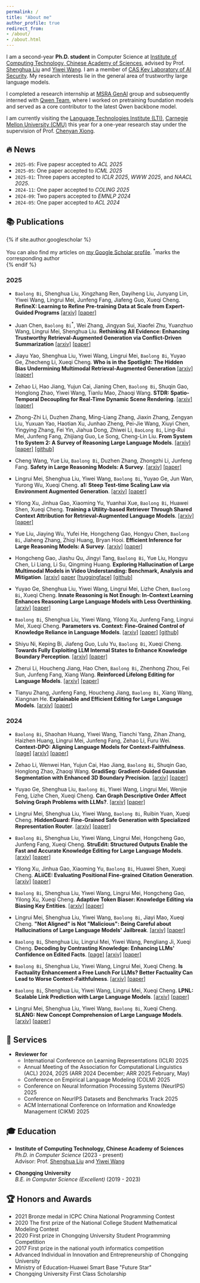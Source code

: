 ```yaml
---
permalink: /
title: "About me"
author_profile: true
redirect_from: 
- /about/
- /about.html
---
```

 
I am a second-year **Ph.D. student** in Computer Science at [Institute of Computing Technology, Chinese Academy of Sciences](http://www.ict.ac.cn), advised by Prof. [Shenghua Liu](https://shenghua-liu.github.io) and [Yiwei Wang](https://wangywust.github.io/). I am a member of [CAS Key Laboratory of AI Security](https://ict.cas.cn/jssgk/zzjg/kyxt/sjzn/js/). My research interests lie in the general area of trustworthy large language models. 

I completed a research internship at [MSRA GenAI](https://www.microsoft.com/en-us/research/group/general-artificial-intelligence/) group and subsequently interned with  [Qwen Team](https://www.alibabacloud.com/en/solutions/generative-ai/qwen?_p_lc=1), where I worked on pretraining foundation models and served as a core contributor to the latest Qwen backbone model.

I am currently visiting the [Language Technologies Institute (LTI)](https://www.lti.cs.cmu.edu/), [Carnegie Mellon University (CMU)](https://www.cmu.edu/) this year for a one-year research stay under the supervision of Prof. [Chenyan Xiong](https://www.cs.cmu.edu/~cx/).


##  **🔥 News**
- `2025-05`: Five papesr accepted to *ACL 2025*
- `2025-05`: One paper accepted to *ICML 2025*
- `2025-01`: Three papers accepted to *ICLR 2025*, *WWW 2025*, and *NAACL 2025*.
- `2024-11`: One paper accepted to *COLING 2025*
- `2024-09`: Two papers accepted to *EMNLP 2024*
- `2024-05`: One paper accepted to *ACL 2024*

## **📚 Publications**
{% if site.author.googlescholar %}
<div class="wordwrap">You can also find my articles on <a href="{{site.author.googlescholar}}">my Google Scholar profile</a>. <sup>*</sup>marks the corresponding author</div>
{% endif %}



### 2025

- `Baolong Bi`, Shenghua Liu, Xingzhang Ren, Dayiheng Liu, Junyang Lin, Yiwei Wang, Lingrui Mei, Junfeng Fang, Jiafeng Guo, Xueqi Cheng. **RefineX: Learning to Refine Pre-training Data at Scale from Expert-Guided Programs** [[arxiv]](https://arxiv.org/abs/2507.03253) [[paper]](https://arxiv.org/pdf/2507.03253)

- Juan Chen, `Baolong Bi`<sup>*</sup>, Wei Zhang, Jingyan Sui, Xiaofei Zhu, Yuanzhuo Wang, Lingrui Mei, Shenghua Liu. **Rethinking All Evidence: Enhancing Trustworthy Retrieval-Augmented Generation via Conflict-Driven Summarization** [[arxiv]](https://arxiv.org/abs/2507.01281) [[paper]](https://arxiv.org/pdf/2507.01281)

- Jiayu Yao, Shenghua Liu, Yiwei Wang, Lingrui Mei, `Baolong Bi`, Yuyao Ge, Zhecheng Li, Xueqi Cheng. **Who is in the Spotlight: The Hidden Bias Undermining Multimodal Retrieval-Augmented Generation** [[arxiv]](https://arxiv.org/abs/2506.11063) [[paper]](https://arxiv.org/pdf/2506.11063)

-	Zehao Li, Hao Jiang, Yujun Cai, Jianing Chen, `Baolong Bi`, Shuqin Gao, Honglong Zhao, Yiwei Wang, Tianlu Mao, Zhaoqi Wang. **STDR: Spatio-Temporal Decoupling for Real-Time Dynamic Scene Rendering**. [[arxiv]](https://arxiv.org/abs/2505.22400) [[paper]](https://arxiv.org/pdf/2505.22400)

- Zhong-Zhi Li, Duzhen Zhang, Ming-Liang Zhang, Jiaxin Zhang, Zengyan Liu, Yuxuan Yao, Haotian Xu, Junhao Zheng, Pei-Jie Wang, Xiuyi Chen, Yingying Zhang, Fei Yin, Jiahua Dong, Zhiwei Li, `BaoLong Bi`, Ling-Rui Mei, Junfeng Fang, Zhijiang Guo, Le Song, Cheng-Lin Liu. **From System 1 to System 2: A Survey of Reasoning Large Language Models**. [[arxiv]](https://arxiv.org/abs/2502.17419) [[paper]](https://arxiv.org/pdf/2502.17419) [[github]](https://github.com/zzli2022/Awesome-System2-Reasoning-LLM)

- Cheng Wang, Yue Liu, `Baolong Bi`, Duzhen Zhang, Zhongzhi Li, Junfeng Fang. **Safety in Large Reasoning Models: A Survey**. [[arxiv]](https://arxiv.org/abs/2504.17704) [[paper]](https://arxiv.org/pdf/2504.17704)

- Lingrui Mei, Shenghua Liu, Yiwei Wang, `Baolong Bi`, Yuyao Ge, Jun Wan, Yurong Wu, Xueqi Cheng. **a1: Steep Test-time Scaling Law via Environment Augmented Generation**. [[arxiv]](https://arxiv.org/abs/2504.14597) [[paper]](https://arxiv.org/pdf/2504.14597)

- Yilong Xu, Jinhua Gao, Xiaoming Yu, Yuanhai Xue, `Baolong Bi`, Huawei Shen, Xueqi Cheng. **Training a Utility-based Retriever Through Shared Context Attribution for Retrieval-Augmented Language Models**. [[arxiv]](https://arxiv.org/abs/2504.00573) [[paper]](https://arxiv.org/pdf/2504.00573)

- Yue Liu, Jiaying Wu, Yufei He, Hongcheng Gao, Hongyu Chen, `Baolong Bi`, Jiaheng Zhang, Zhiqi Huang, Bryan Hooi. **Efficient Inference for Large Reasoning Models: A Survey**. [[arxiv]](https://arxiv.org/abs/2503.23077) [[paper]](https://arxiv.org/pdf/2503.23077)

- Hongcheng Gao, Jiashu Qu, Jingyi Tang, `Baolong Bi`, Yue Liu, Hongyu Chen, Li Liang, Li Su, Qingming Huang. **Exploring Hallucination of Large Multimodal Models in Video Understanding: Benchmark, Analysis and Mitigation**. [[arxiv]](https://arxiv.org/abs/2503.19622) [paper](https://arxiv.org/pdf/2503.19622) [[huggingface]](https://huggingface.co/papers/2503.19622) [[github]](https://github.com/Hongcheng-Gao/HAVEN/tree/main)

- Yuyao Ge, Shenghua Liu, Yiwei Wang, Lingrui Mei, Lizhe Chen, `Baolong Bi`, Xueqi Cheng. **Innate Reasoning is Not Enough: In-Context Learning Enhances Reasoning Large Language Models with Less Overthinking**. [[arxiv]](https://arxiv.org/abs/2503.19602) [[paper]](https://arxiv.org/pdf/2503.19602)

- `Baolong Bi`, Shenghua Liu, Yiwei Wang, Yilong Xu, Junfeng Fang, Lingrui Mei, Xueqi Cheng. **Parameters vs. Context: Fine-Grained Control of Knowledge Reliance in Language Models**.
[[arxiv]](https://arxiv.org/abs/2503.15888) [[paper]](https://arxiv.org/pdf/2503.15888) [[github]](https://github.com/byronBBL/CK-PLUG)

- Shiyu Ni, Keping Bi, Jiafeng Guo, Lulu Yu, `Baolong Bi`, Xueqi Cheng. **Towards Fully Exploiting LLM Internal States to Enhance Knowledge
Boundary Perception**. [[arxiv]](https://arxiv.org/abs/2502.11677) [[paper]](https://arxiv.org/pdf/2502.11677)

- Zherui Li, Houcheng Jiang, Hao Chen, `Baolong Bi`, Zhenhong Zhou, Fei Sun, Junfeng Fang, Xiang Wang. **Reinforced Lifelong Editing for Language Models**. [[arxiv]](https://arxiv.org/abs/2502.05759) [[paper]](https://arxiv.org/pdf/2502.05759)

- Tianyu Zhang, Junfeng Fang, Houcheng Jiang, `Baolong Bi`, Xiang Wang, Xiangnan He. **Explainable and Efficient Editing for Large Language Models**. [[arxiv]](https://openreview.net/forum?id=iAn7rlIfgc#discussion) [[paper]](https://openreview.net/pdf?id=iAn7rlIfgc)

### 2024
- `Baolong Bi`, Shaohan Huang, Yiwei Wang, Tianchi Yang, Zihan Zhang, Haizhen Huang, Lingrui Mei, Junfeng Fang, Zehao Li, Furu Wei. **Context-DPO: Aligning Language Models for Context-Faithfulness**. [[page]](https://byronbbl.github.io/context-dpo.io/) [[arxiv]](https://www.arxiv.org/abs/2412.15280) [[paper]](https://arxiv.org/pdf/2412.15280)

-	Zehao Li, Wenwei Han, Yujun Cai, Hao Jiang, `Baolong Bi`, Shuqin Gao, Honglong Zhao, Zhaoqi Wang. **GradiSeg: Gradient-Guided Gaussian Segmentation with Enhanced 3D Boundary Precision**.
[[arxiv]](https://arxiv.org/abs/2412.00392) [[paper]](https://arxiv.org/pdf/2412.00392)

-	Yuyao Ge, Shenghua Liu, `Baolong Bi`, Yiwei Wang, Lingrui Mei, Wenjie Feng, Lizhe Chen, Xueqi Cheng. **Can Graph Descriptive Order Affect Solving Graph Problems with LLMs?**.
[[arxiv]](https://arxiv.org/abs/2402.07140) [[paper]](https://arxiv.org/pdf/2402.07140v4)

-	Lingrui Mei, Shenghua Liu, Yiwei Wang, `Baolong Bi`, Ruibin Yuan, Xueqi Cheng. **HiddenGuard: Fine-Grained Safe Generation with Specialized Representation Router**.
[[arxiv]](https://arxiv.org/abs/2410.02684) [[paper]](https://arxiv.org/pdf/2410.02684)

-	`Baolong Bi`, Shenghua Liu, Yiwei Wang, Lingrui Mei, Hongcheng Gao, Junfeng Fang, Xueqi Cheng. **StruEdit: Structured Outputs Enable the Fast and Accurate Knowledge Editing for Large Language Models**.
[[arxiv]](https://arxiv.org/abs/2409.10132) [[paper]](https://arxiv.org/pdf/2409.10132)

-	Yilong Xu, Jinhua Gao, Xiaoming Yu, `Baolong Bi`, Huawei Shen, Xueqi Cheng. **ALiiCE: Evaluating Positional Fine-grained Citation Generation**.
[[arxiv]](https://arxiv.org/abs/2406.13375) [[paper]](https://arxiv.org/pdf/2406.13375)

-	`Baolong Bi`, Shenghua Liu, Yiwei Wang, Lingrui Mei, Hongcheng Gao, Yilong Xu, Xueqi Cheng. **Adaptive Token Biaser: Knowledge Editing via Biasing Key Entities**.
[[arxiv]](https://arxiv.org/abs/2406.12468) [[paper]](https://arxiv.org/pdf/2406.12468)

-	Lingrui Mei, Shenghua Liu, Yiwei Wang, `Baolong Bi`, Jiayi Mao, Xueqi Cheng. **"Not Aligned" is Not "Malicious": Being Careful about Hallucinations of Large Language Models' Jailbreak**.
[[arxiv]](https://arxiv.org/abs/2406.11668) [[paper]](https://arxiv.org/pdf/2406.11668)

-	`Baolong Bi`, Shenghua Liu, Lingrui Mei, Yiwei Wang, Pengliang Ji, Xueqi Cheng. **Decoding by Contrasting Knowledge: Enhancing LLMs' Confidence on Edited Facts**.
[[page]](https://deck-llm.meirtz.com/) [[arxiv]](https://arxiv.org/abs/2405.11613) [[paper]](https://arxiv.org/pdf/2405.11613.pdf)

-	`Baolong Bi`, Shenghua Liu, Yiwei Wang, Lingrui Mei, Xueqi Cheng. **Is Factuality Enhancement a Free Lunch For LLMs? Better Factuality Can Lead to Worse Context-Faithfulness**.
[[arxiv]](https://arxiv.org/abs/2404.00216) [[paper]](https://arxiv.org/pdf/2404.00216.pdf)

-	`Baolong Bi`, Shenghua Liu, Yiwei Wang, Lingrui Mei, Xueqi Cheng. **LPNL: Scalable Link Prediction with Large Language Models**.
[[arxiv]](https://arxiv.org/abs/2401.13227) [[paper]](https://arxiv.org/pdf/2401.13227.pdf)

-	Lingrui Mei, Shenghua Liu, Yiwei Wang, `Baolong Bi`, Xueqi Cheng. **SLANG: New Concept Comprehension of Large Language Models**.
[[arxiv]](https://arxiv.org/abs/2401.12585) [[paper]](https://arxiv.org/pdf/2401.12585.pdf)

## **📝 Services**
- **Reviewer for**  
  - International Conference on Learning Representations (ICLR) 2025 
  - Annual Meeting of the Association for Computational Linguistics (ACL) 2024, 2025
    (ARR 2024 December; ARR 2025 February, May) 
  - Conference on Empirical Language Modeling (COLM) 2025
  - Conference on Neural Information Processing Systems (NeurIPS) 2025
  - Conference on NeurIPS Datasets and Benchmarks Track 2025
  - ACM International Conference on Information and Knowledge Management (CIKM) 2025

## **🎓 Education**
- **Institute of Computing Technology, Chinese Academy of Sciences**  
  *Ph.D. in Computer Science* (2023 - present)  
  Advisor: Prof. [Shenghua Liu](https://shenghua-liu.github.io) and [Yiwei Wang](https://wangywust.github.io/)

- **Chongqing University**  
  *B.E. in Computer Science (Excellent)* (2019 - 2023)  

## **🏆 Honors and Awards**
  - 2021 Bronze medal in ICPC China National Programming Contest
  - 2020 The first prize of the National College Student Mathematical Modeling Contest
  - 2020 First prize in Chongqing University Student Programming Competition
  - 2017 First prize in the national youth informatics competition
  - Advanced Individual in Innovation and Entrepreneurship of Chongqing University
  - Ministry of Education-Huawei Smart Base "Future Star"
  - Chongqing University First Class Scholarship
